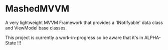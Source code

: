 MashedMVVM
==========

A very lightweight MVVM Framework that provides a 'INotifyable' data class and ViewModel base classes.

This project is currently a work-in-progress so be aware that it's in ALPHA-State !!!